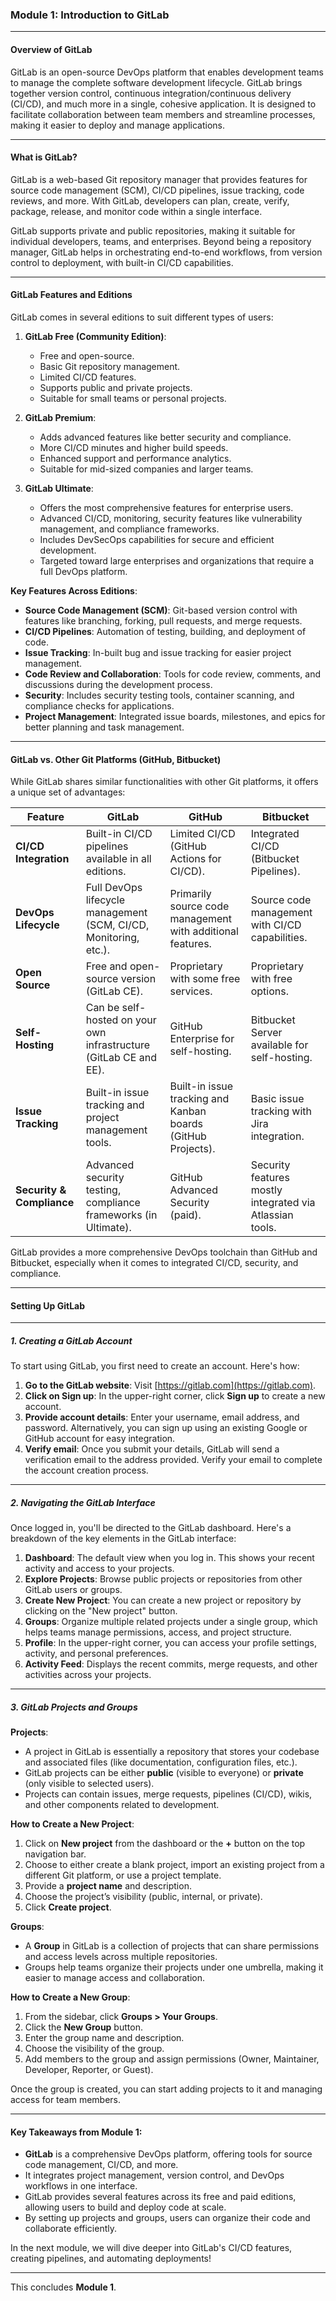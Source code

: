 ### **Module 1: Introduction to GitLab**

---

#### **Overview of GitLab**

GitLab is an open-source DevOps platform that enables development teams to manage the complete software development lifecycle. GitLab brings together version control, continuous integration/continuous delivery (CI/CD), and much more in a single, cohesive application. It is designed to facilitate collaboration between team members and streamline processes, making it easier to deploy and manage applications.

---

#### **What is GitLab?**

GitLab is a web-based Git repository manager that provides features for source code management (SCM), CI/CD pipelines, issue tracking, code reviews, and more. With GitLab, developers can plan, create, verify, package, release, and monitor code within a single interface. 

GitLab supports private and public repositories, making it suitable for individual developers, teams, and enterprises. Beyond being a repository manager, GitLab helps in orchestrating end-to-end workflows, from version control to deployment, with built-in CI/CD capabilities.

---

#### **GitLab Features and Editions**

GitLab comes in several editions to suit different types of users:

1. **GitLab Free (Community Edition)**:
   - Free and open-source.
   - Basic Git repository management.
   - Limited CI/CD features.
   - Supports public and private projects.
   - Suitable for small teams or personal projects.

2. **GitLab Premium**:
   - Adds advanced features like better security and compliance.
   - More CI/CD minutes and higher build speeds.
   - Enhanced support and performance analytics.
   - Suitable for mid-sized companies and larger teams.

3. **GitLab Ultimate**:
   - Offers the most comprehensive features for enterprise users.
   - Advanced CI/CD, monitoring, security features like vulnerability management, and compliance frameworks.
   - Includes DevSecOps capabilities for secure and efficient development.
   - Targeted toward large enterprises and organizations that require a full DevOps platform.

**Key Features Across Editions**:
- **Source Code Management (SCM)**: Git-based version control with features like branching, forking, pull requests, and merge requests.
- **CI/CD Pipelines**: Automation of testing, building, and deployment of code.
- **Issue Tracking**: In-built bug and issue tracking for easier project management.
- **Code Review and Collaboration**: Tools for code review, comments, and discussions during the development process.
- **Security**: Includes security testing tools, container scanning, and compliance checks for applications.
- **Project Management**: Integrated issue boards, milestones, and epics for better planning and task management.

---

#### **GitLab vs. Other Git Platforms (GitHub, Bitbucket)**

While GitLab shares similar functionalities with other Git platforms, it offers a unique set of advantages:

| Feature                | **GitLab**                          | **GitHub**                          | **Bitbucket**                      |
|------------------------|-------------------------------------|-------------------------------------|-------------------------------------|
| **CI/CD Integration**   | Built-in CI/CD pipelines available in all editions. | Limited CI/CD (GitHub Actions for CI/CD). | Integrated CI/CD (Bitbucket Pipelines). |
| **DevOps Lifecycle**    | Full DevOps lifecycle management (SCM, CI/CD, Monitoring, etc.). | Primarily source code management with additional features. | Source code management with CI/CD capabilities. |
| **Open Source**         | Free and open-source version (GitLab CE). | Proprietary with some free services. | Proprietary with free options. |
| **Self-Hosting**        | Can be self-hosted on your own infrastructure (GitLab CE and EE). | GitHub Enterprise for self-hosting. | Bitbucket Server available for self-hosting. |
| **Issue Tracking**      | Built-in issue tracking and project management tools. | Built-in issue tracking and Kanban boards (GitHub Projects). | Basic issue tracking with Jira integration. |
| **Security & Compliance**| Advanced security testing, compliance frameworks (in Ultimate). | GitHub Advanced Security (paid). | Security features mostly integrated via Atlassian tools. |

GitLab provides a more comprehensive DevOps toolchain than GitHub and Bitbucket, especially when it comes to integrated CI/CD, security, and compliance.

---

#### **Setting Up GitLab**

---

##### **1. Creating a GitLab Account**

To start using GitLab, you first need to create an account. Here's how:

1. **Go to the GitLab website**: Visit [https://gitlab.com](https://gitlab.com).
2. **Click on Sign up**: In the upper-right corner, click **Sign up** to create a new account.
3. **Provide account details**: Enter your username, email address, and password. Alternatively, you can sign up using an existing Google or GitHub account for easy integration.
4. **Verify email**: Once you submit your details, GitLab will send a verification email to the address provided. Verify your email to complete the account creation process.

---

##### **2. Navigating the GitLab Interface**

Once logged in, you'll be directed to the GitLab dashboard. Here's a breakdown of the key elements in the GitLab interface:

1. **Dashboard**: The default view when you log in. This shows your recent activity and access to your projects.
2. **Explore Projects**: Browse public projects or repositories from other GitLab users or groups.
3. **Create New Project**: You can create a new project or repository by clicking on the "New project" button.
4. **Groups**: Organize multiple related projects under a single group, which helps teams manage permissions, access, and project structure.
5. **Profile**: In the upper-right corner, you can access your profile settings, activity, and personal preferences.
6. **Activity Feed**: Displays the recent commits, merge requests, and other activities across your projects.

---

##### **3. GitLab Projects and Groups**

**Projects**:
- A project in GitLab is essentially a repository that stores your codebase and associated files (like documentation, configuration files, etc.).
- GitLab projects can be either **public** (visible to everyone) or **private** (only visible to selected users).
- Projects can contain issues, merge requests, pipelines (CI/CD), wikis, and other components related to development.

**How to Create a New Project**:
1. Click on **New project** from the dashboard or the **+** button on the top navigation bar.
2. Choose to either create a blank project, import an existing project from a different Git platform, or use a project template.
3. Provide a **project name** and description.
4. Choose the project’s visibility (public, internal, or private).
5. Click **Create project**.

**Groups**:
- A **Group** in GitLab is a collection of projects that can share permissions and access levels across multiple repositories.
- Groups help teams organize their projects under one umbrella, making it easier to manage access and collaboration.

**How to Create a New Group**:
1. From the sidebar, click **Groups > Your Groups**.
2. Click the **New Group** button.
3. Enter the group name and description.
4. Choose the visibility of the group.
5. Add members to the group and assign permissions (Owner, Maintainer, Developer, Reporter, or Guest).

Once the group is created, you can start adding projects to it and managing access for team members.

---

#### **Key Takeaways from Module 1**:
- **GitLab** is a comprehensive DevOps platform, offering tools for source code management, CI/CD, and more.
- It integrates project management, version control, and DevOps workflows in one interface.
- GitLab provides several features across its free and paid editions, allowing users to build and deploy code at scale.
- By setting up projects and groups, users can organize their code and collaborate efficiently.
  
In the next module, we will dive deeper into GitLab's CI/CD features, creating pipelines, and automating deployments!

---

This concludes **Module 1**.
